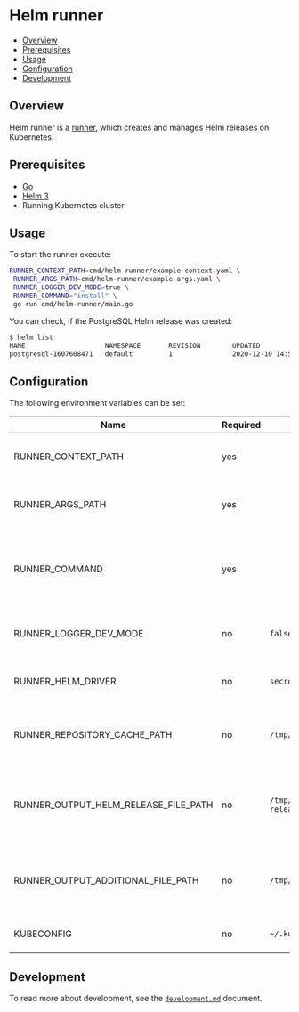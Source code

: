 # Helm runner

- [Overview](#overview)
- [Prerequisites](#prerequisites)
- [Usage](#usage)
- [Configuration](#configuration)
- [Development](#development)

## Overview

Helm runner is a [runner](../../docs/runner.md), which creates and manages Helm releases on Kubernetes.

## Prerequisites

- [Go](https://golang.org)
- [Helm 3](https://helm.sh/docs/intro/install/)
- Running Kubernetes cluster

## Usage

To start the runner execute:
```bash
RUNNER_CONTEXT_PATH=cmd/helm-runner/example-context.yaml \
 RUNNER_ARGS_PATH=cmd/helm-runner/example-args.yaml \
 RUNNER_LOGGER_DEV_MODE=true \
 RUNNER_COMMAND="install" \
 go run cmd/helm-runner/main.go
```

You can check, if the PostgreSQL Helm release was created:
```bash
$ helm list
NAME                    NAMESPACE       REVISION        UPDATED                                 STATUS       CHART                    APP VERSION
postgresql-1607608471   default         1               2020-12-10 14:54:34.882358554 +0100 CET deployed     postgresql-10.1.3        11.10.0 
```

## Configuration

The following environment variables can be set:

| Name                                 | Required | Default                  | Description                                                     |
|--------------------------------------|----------|--------------------------|-----------------------------------------------------------------|
| RUNNER_CONTEXT_PATH                  | yes      |                          | Path to the YAML file with runner context                       |
| RUNNER_ARGS_PATH                     | yes      |                          | Path to the YAML file with input arguments                      |
| RUNNER_COMMAND                       | yes      |                          | Selected Helm Runner's command (currently supported: `install`) |
| RUNNER_LOGGER_DEV_MODE               | no       | `false`                  | Enable additional log messages                                  |
| RUNNER_HELM_DRIVER                   | no       | `secrets`                | Set Helm backend storage driver                                 |
| RUNNER_REPOSITORY_CACHE_PATH         | no       | `/tmp/helm`              | Set the path to the repository cache directory                  |
| RUNNER_OUTPUT_HELM_RELEASE_FILE_PATH | no       | `/tmp/helm-release.yaml` | Defines path under which the Helm release artifacts is saved    |
| RUNNER_OUTPUT_ADDITIONAL_FILE_PATH   | no       | `/tmp/additional.yaml`   | Defines path under which the additional output is saved         |
| KUBECONFIG                           | no       | `~/.kube/config`         | Path to kubeconfig file                                         |



## Development

To read more about development, see the [`development.md`](../../docs/development.md) document.
